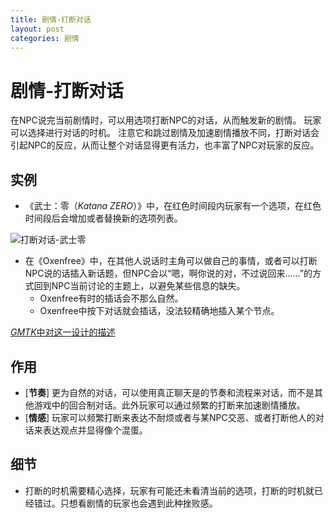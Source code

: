 ```yaml
---
title: 剧情-打断对话
layout: post
categories: 剧情
---
```


# 剧情-打断对话
在NPC说完当前剧情时，可以用选项打断NPC的对话，从而触发新的剧情。
玩家可以选择进行对话的时机。
注意它和跳过剧情及加速剧情播放不同，打断对话会引起NPC的反应，从而让整个对话显得更有活力，也丰富了NPC对玩家的反应。

## 实例

- 《武士：零（*Katana ZERO*）》中，在红色时间段内玩家有一个选项，在红色时间段后会增加或者替换新的选项列表。

![打断对话-武士零](/images/打断对话-武士零.gif)

- 在《Oxenfree》中，在其他人说话时主角可以做自己的事情，或者可以打断NPC说的话插入新话题，但NPC会以“嗯，啊你说的对，不过说回来……”的方式回到NPC当前讨论的主题上，以避免某些信息的缺失。
    - Oxenfree有时的插话会不那么自然。
    - Oxenfree中按下对话就会插话，没法较精确地插入某个节点。

[*GMTK*中对这一设计的描述](https://youtu.be/kzfKnI8x5SE?t=275)

## 作用
- [**节奏**] 更为自然的对话，可以使用真正聊天是的节奏和流程来对话，而不是其他游戏中的回合制对话。此外玩家可以通过频繁的打断来加速剧情播放。
- [**情感**] 玩家可以频繁打断来表达不耐烦或者与某NPC交恶、或者打断他人的对话来表达观点并显得像个混蛋。


## 细节
- 打断的时机需要精心选择，玩家有可能还未看清当前的选项，打断的时机就已经错过。只想看剧情的玩家也会遇到此种挫败感。
